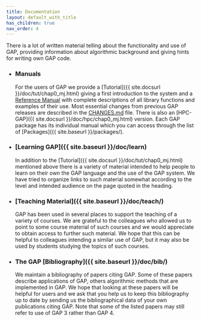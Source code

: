 ```yaml
---
title: Documentation
layout: default_with_title
has_children: true
nav_order: 4
---
```


  There is a lot of written material telling about the functionality
  and use of GAP, providing information about algorithmic
  background and giving hints for writing own GAP code.

- ### Manuals
  For the users of GAP we provide a
  [Tutorial]({{ site.docsurl }}/doc/tut/chap0_mj.html)
  giving a first introduction to the system and a
  <a href="{{ site.docsurl }}/doc/ref/chap0_mj.html">
  Reference Manual</a>
  with complete descriptions of all library functions and examples of
  their use. Most essential changes from previous GAP 
  releases are described in the
  [CHANGES.md](https://github.com/gap-system/gap/blob/master/CHANGES.md) file. 
  There is also an 
  [HPC-GAP]({{ site.docsurl }}/doc/hpc/chap0_mj.html) version.
  Each GAP package has its individual manual which you can
  access through the list of [Packages]({{ site.baseurl }}/packages/).

- ### [Learning GAP]({{ site.baseurl }}/doc/learn)
  In addition to the
  [Tutorial]({{ site.docsurl }}/doc/tut/chap0_mj.html)
  mentioned above there is a variety of material intended to help people
  to learn on their own the GAP language and the use of
  the GAP system. We have tried to organize links to such
  material somewhat according to the level and intended audience on the
  page quoted in the heading.


- ### [Teaching Material]({{ site.baseurl }}/doc/teach/)
  GAP has been used in several places to support the
  teaching of a variety of courses. We are grateful to the colleagues
  who allowed us to point to some course material of such courses and
  we would appreciate to obtain access to further such material.
  We hope that this can be helpful to colleagues intending a
  similar use of GAP, but it may also be used by
  students studying the topics of such courses.

- ### The GAP [Bibliography]({{ site.baseurl }}/doc/bib/)
  We maintain a bibliography of papers citing GAP. Some of
  these papers describe applications of GAP, others
  algorithmic methods that are implemented in GAP. We hope
  that looking at these papers will be helpful for users and we ask that
  you help us to keep this bibliography up to date by sending us the
  bibliographical data of your own publications citing GAP.
  Note that some of the listed papers may still refer to use of
  GAP 3 rather than GAP 4.
